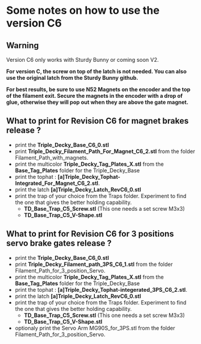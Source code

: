 # **Some notes on how to use the version C6**
## **Warning**
Version  C6 only works with Sturdy Bunny or coming soon V2.

**For version C, the screw on top of the latch is not needed. You can also use the original latch from the Sturdy Bunny github.**

**For best results, be sure to use **N52 Magnets** on the encoder and the top of the filament exit. Secure the magnets in the encoder with a drop of glue, otherwise they will pop out when they are above the gate magnet.**




## **What to print for Revision C6 for magnet brakes release ?**

  * print the **Triple_Decky_Base_C6_0.stl** 
  * print **Triple_Decky_Filament_Path_For_Magnet_C6_2.stl** from the folder Filament_Path_with_magnets.
  * print the multicolor **Triple_Decky_Tag_Plates_X.stl** from the **Base_Tag_Plates** folder for the Triple_Decky_Base
  * print the tophat : **[a]Triple_Decky_Tophat-Integrated_For_Magnet_C6_2.stl**.
  * print the latch **[a]Triple_Decky_Latch_RevC6_0.stl**
  * print the trap of your choice from the Traps folder. Experiment to find the one that gives the better holding capability.
    *  **TD_Base_Trap_C5_Screw.stl** (This one needs a set screw M3x3)
    *  **TD_Base_Trap_C5_V-Shape.stl**<p>

## **What to print for Revision C6 for 3 positions servo brake gates release ?**

  * print the **Triple_Decky_Base_C6_0.stl** 
  * print **Triple_Decky_Filament_path_3PS_C6_1.stl** from the folder Filament_Path_for_3_position_Servo.
  * print the multicolor **Triple_Decky_Tag_Plates_X.stl** from the **Base_Tag_Plates** folder for the Triple_Decky_Base
  * print the tophat : **[a]Triple_Decky_Tophat-integerated_3PS_C6_2.stl**.
  * print the latch **[a]Triple_Decky_Latch_RevC6_0.stl**
  * print the trap of your choice from the Traps folder. Experiment to find the one that gives the better holding capability.
    *  **TD_Base_Trap_C5_Screw.stl** (This one needs a set screw M3x3)
    *  **TD_Base_Trap_C5_V-Shape.stl**
 *  optionaly print the Servo Arm MG90S_for_3PS.stl from the folder Filament_Path_for_3_position_Servo.<p>